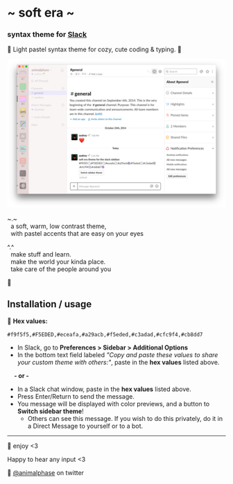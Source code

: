 # \~ soft era \~

### syntax theme for [Slack](https://slack.com/)

🌸 Light pastel syntax theme for cozy, cute coding & typing. 🌱

![soft era syntax theme screenshot](screenshot.png)

\~.\~
<br>&nbsp;&nbsp;a soft, warm, low contrast theme,
<br>&nbsp;&nbsp;with pastel accents that are easy on your eyes

^.^
<br>&nbsp;&nbsp;make stuff and learn.
<br>&nbsp;&nbsp;make the world your kinda place.
<br>&nbsp;&nbsp;take care of the people around you

🌿

## Installation / usage

🎨 **Hex values:**
```
#f9f5f5,#F5EDED,#eceafa,#a29acb,#f5eded,#c3adad,#cfc9f4,#cb8dd7
```

- In Slack, go to **Preferences > Sidebar > Additional Options**
- In the bottom text field labeled *"Copy and paste these values to share your custom theme with others:"*, paste in the **hex values** listed above.

&nbsp;&nbsp;&nbsp;&nbsp;**\- or \-**

- In a Slack chat window, paste in the **hex values** listed above.
- Press Enter/Return to send the message.
- You message will be displayed with color previews, and a button to **Switch sidebar theme**!
  - Others can see this message. If you wish to do this privately, do it in a Direct Message to yourself or to a bot.

---

💾 enjoy <3

Happy to hear any input <3

💖 [@animalphase](https://twitter.com/animalphase) on twitter
